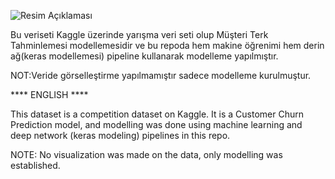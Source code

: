 
![Resim Açıklaması](https://encrypted-tbn0.gstatic.com/images?q=tbn:ANd9GcRNpRt6FwIA7ZC8avco5YSWYuKDfo2CFSqhKQ&s)







Bu veriseti Kaggle üzerinde yarışma veri seti olup Müşteri Terk Tahminlemesi modellemesidir ve bu repoda hem makine öğrenimi hem derin ağ(keras modellemesi) pipeline kullanarak modelleme yapılmıştır.

NOT:Veride görselleştirme yapılmamıştır sadece modelleme kurulmuştur.




**** ENGLISH ****


This dataset is a competition dataset on Kaggle. It is a Customer Churn Prediction model, and modelling was done using machine learning and deep network (keras modeling) pipelines in this repo.

NOTE: No visualization was made on the data, only modelling was established.
